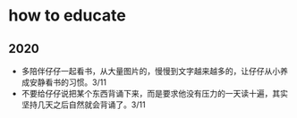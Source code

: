 # how to educate

## 2020

- 多陪伴仔仔一起看书，从大量图片的，慢慢到文字越来越多的，让仔仔从小养成安静看书的习惯。3/11
- 不要给仔仔说把某个东西背诵下来，而是要求他没有压力的一天读十遍，其实坚持几天之后自然就会背诵了。3/11

